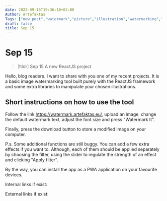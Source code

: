 ```yaml
---
date: 2022-09-15T19:36:10+03:00
Author: Artefaktas
Tags: ["new_post","watermark","picture","illustration","watermarking","reactjs","tool"]
draft: false
title: Sep 15
---
```


# Sep 15

> [!tldr] Sep 15
> A new ReactJS project

Hello, blog readers. I want to share with you one of my recent projects. It is a basic image watermarking tool built purely with the ReactJS framework and some extra libraries to manipulate your chosen illustrations. 

## Short instructions on how to use the tool

Follow the link https://watermark.artefaktas.eu/, upload an image, change the default watermark text, adjust the font size and press "Watermark It".

Finally, press the download button to store a modified image on your computer.

P.s. Some additional functions are still buggy. You can add a few extra effects if you want to. Although, each of them should be applied separately by choosing the filter, using the slider to regulate the strength of an effect and clicking "Apply filter". 

By the way, you can install the app as a PWA application on your favourite devices.

Internal links if exist:

External links if exist:
